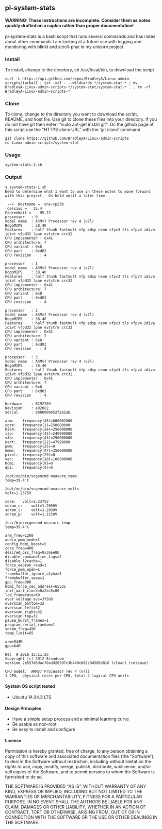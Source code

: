 ## pi-system-stats

#### WARNING: These instructions are incomplete. Consider them as notes quickly drafted on a napkin rather than proper documentation!

pi-system-stats is a bash script that runs several commands and has notes about other commands I am looking at a future use with logging and monitoring with blinkt and scroll-phat in my unicorn project.

### Install

To install, change to the directory, cd /usr/local/bin, to download the script.

    curl -L https://api.github.com/repos/BradleyA/Linux-admin-scripts/tarball | tar -xzf - --wildcards */system-stat-* ; mv BradleyA-Linux-admin-scripts-*/system-stat/system-stat-* . ; rm -rf BradleyA-Linux-admin-scripts-*

### Clone

To clone, change to the directory you want to download the script, README, and host file. Use git to clone these files into your directory. If you do not have git then enter; "sudo apt-get install git". On the github page of this script use the "HTTPS clone URL" with the 'git clone' command.

    git clone https://github.com/BradleyA/Linux-admin-scripts
    cd Linux-admin-scripts/system-stat

### Usage
    system-stats-1.sh

### Output
    $ system-stats-1.sh 
    Need to determine what I want to use in these notes to move forward with this project.  On hold until a later time.
    
     -->  Hostname =  one-rpi3b
     Celsius =	 35.4
    Fahrenheit =	95.72
    processor	: 0
    model name	: ARMv7 Processor rev 4 (v7l)
    BogoMIPS	: 38.40
    Features	: half thumb fastmult vfp edsp neon vfpv3 tls vfpv4 idiva idivt vfpd32 lpae evtstrm crc32 
    CPU implementer	: 0x41
    CPU architecture: 7
    CPU variant	: 0x0
    CPU part	: 0xd03
    CPU revision	: 4
    
    processor	: 1
    model name	: ARMv7 Processor rev 4 (v7l)
    BogoMIPS	: 38.40
    Features	: half thumb fastmult vfp edsp neon vfpv3 tls vfpv4 idiva idivt vfpd32 lpae evtstrm crc32 
    CPU implementer	: 0x41
    CPU architecture: 7
    CPU variant	: 0x0
    CPU part	: 0xd03
    CPU revision	: 4
    
    processor	: 2
    model name	: ARMv7 Processor rev 4 (v7l)
    BogoMIPS	: 38.40
    Features	: half thumb fastmult vfp edsp neon vfpv3 tls vfpv4 idiva idivt vfpd32 lpae evtstrm crc32 
    CPU implementer	: 0x41
    CPU architecture: 7
    CPU variant	: 0x0
    CPU part	: 0xd03
    CPU revision	: 4
    
    processor	: 3
    model name	: ARMv7 Processor rev 4 (v7l)
    BogoMIPS	: 38.40
    Features	: half thumb fastmult vfp edsp neon vfpv3 tls vfpv4 idiva idivt vfpd32 lpae evtstrm crc32 
    CPU implementer	: 0x41
    CPU architecture: 7
    CPU variant	: 0x0
    CPU part	: 0xd03
    CPU revision	: 4
    
    Hardware	: BCM2709
    Revision	: a02082
    Serial		: 0000000052f2b2ab
    
    arm:	frequency(45)=600062000
    core:	frequency(1)=250000000
    h264:	frequency(28)=250000000
    isp:	frequency(42)=249999000
    v3d:	frequency(43)=250000000
    uart:	frequency(22)=47999000
    pwm:	frequency(25)=0
    emmc:	frequency(47)=250000000
    pixel:	frequency(29)=0
    vec:	frequency(10)=108000000
    hdmi:	frequency(9)=0
    dpi:	frequency(4)=0
    
    /opt/vc/bin/vcgencmd measure_temp
    temp=35.4'C
    
    /opt/vc/bin/vcgencmd measure_volts
    volt=1.2375V
    
    core:	volt=1.2375V
    sdram_c:	volt=1.2000V
    sdram_i:	volt=1.2000V
    sdram_p:	volt=1.2250V
    
    /usr/bin/vcgencmd measure_temp
    temp=35.4'C
    
    arm_freq=1200
    audio_pwm_mode=1
    config_hdmi_boost=5
    core_freq=400
    desired_osc_freq=0x36ee80
    disable_commandline_tags=2
    disable_l2cache=1
    force_eeprom_read=1
    force_pwm_open=1
    framebuffer_ignore_alpha=1
    framebuffer_swap=1
    gpu_freq=300
    hdmi_force_cec_address=65535
    init_uart_clock=0x2dc6c00
    lcd_framerate=60
    over_voltage_avs=37500
    overscan_bottom=32
    overscan_left=32
    overscan_right=32
    overscan_top=32
    pause_burst_frames=1
    program_serial_random=1
    sdram_freq=450
    temp_limit=85
    
    arm=944M
    gpu=64M
    
    Dec  9 2016 15:11:26 
    Copyright (c) 2012 Broadcom
    version 2e557d8dac70add28597c3b449cb52c34588d818 (clean) (release)
    
    CPU model:  ARMv7 Processor rev 4 (v7l)
    1 CPU,  physical cores per CPU, total 4 logical CPU units

#### System OS script tested
 * Ubuntu 14.04.3 LTS

#### Design Principles
 * Have a simple setup process and a minimal learning curve
 * Be usable as non-root
 * Be easy to install and configure

#### License

Permission is hereby granted, free of charge, to any person obtaining a copy of this software and associated documentation files (the "Software"), to deal in the Software without restriction, including without limitation the rights to use, copy, modify, merge, publish, distribute, sublicense, and/or sell copies of the Software, and to permit persons to whom the Software is furnished to do so.

THE SOFTWARE IS PROVIDED "AS IS", WITHOUT WARRANTY OF ANY KIND, EXPRESS OR IMPLIED, INCLUDING BUT NOT LIMITED TO THE WARRANTIES OF MERCHANTABILITY, FITNESS FOR A PARTICULAR PURPOSE. IN NO EVENT SHALL THE AUTHORS BE LIABLE FOR ANY CLAIM, DAMAGES OR OTHER LIABILITY, WHETHER IN AN ACTION OF CONTRACT, TORT OR OTHERWISE, ARISING FROM, OUT OF OR IN CONNECTION WITH THE SOFTWARE OR THE USE OR OTHER DEALINGS IN THE SOFTWARE.
